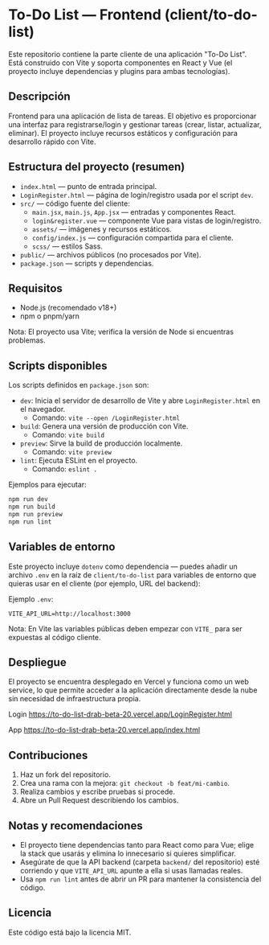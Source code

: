 # To-Do List — Frontend (client/to-do-list)
Este repositorio contiene la parte cliente de una aplicación "To-Do List". Está construido con Vite y soporta componentes en React y Vue (el proyecto incluye dependencias y plugins para ambas tecnologías).

## Descripción

Frontend para una aplicación de lista de tareas. El objetivo es proporcionar una interfaz para registrarse/login y gestionar tareas (crear, listar, actualizar, eliminar). El proyecto incluye recursos estáticos y configuración para desarrollo rápido con Vite.

## Estructura del proyecto (resumen)

- `index.html` — punto de entrada principal.
- `LoginRegister.html` — página de login/registro usada por el script `dev`.
- `src/` — código fuente del cliente:
	- `main.jsx`, `main.js`, `App.jsx` — entradas y componentes React.
	- `login&register.vue` — componente Vue para vistas de login/registro.
	- `assets/` — imágenes y recursos estáticos.
	- `config/index.js` — configuración compartida para el cliente.
	- `scss/` — estilos Sass.
- `public/` — archivos públicos (no procesados por Vite).
- `package.json` — scripts y dependencias.

## Requisitos

- Node.js (recomendado v18+)
- npm o pnpm/yarn

Nota: El proyecto usa Vite; verifica la versión de Node si encuentras problemas.

## Scripts disponibles

Los scripts definidos en `package.json` son:

- `dev`: Inicia el servidor de desarrollo de Vite y abre `LoginRegister.html` en el navegador.
	- Comando: `vite --open /LoginRegister.html`
- `build`: Genera una versión de producción con Vite.
	- Comando: `vite build`
- `preview`: Sirve la build de producción localmente.
	- Comando: `vite preview`
- `lint`: Ejecuta ESLint en el proyecto.
	- Comando: `eslint .`

Ejemplos para ejecutar:

```powershell
npm run dev
npm run build
npm run preview
npm run lint
```

## Variables de entorno

Este proyecto incluye `dotenv` como dependencia — puedes añadir un archivo `.env` en la raíz de `client/to-do-list` para variables de entorno que quieras usar en el cliente (por ejemplo, URL del backend):

Ejemplo `.env`:

```
VITE_API_URL=http://localhost:3000
```

Nota: En Vite las variables públicas deben empezar con `VITE_` para ser expuestas al código cliente.

## Despliegue

El proyecto se encuentra desplegado en Vercel y funciona como un web service, lo que permite acceder a la aplicación directamente desde la nube sin necesidad de infraestructura propia.

Login
https://to-do-list-drab-beta-20.vercel.app/LoginRegister.html

App
https://to-do-list-drab-beta-20.vercel.app/index.html

## Contribuciones

1. Haz un fork del repositorio.
2. Crea una rama con la mejora: `git checkout -b feat/mi-cambio`.
3. Realiza cambios y escribe pruebas si procede.
4. Abre un Pull Request describiendo los cambios.

## Notas y recomendaciones

- El proyecto tiene dependencias tanto para React como para Vue; elige la stack que usarás y elimina lo innecesario si quieres simplificar.
- Asegúrate de que la API backend (carpeta `backend/` del repositorio) esté corriendo y que `VITE_API_URL` apunte a ella si usas llamadas reales.
- Usa `npm run lint` antes de abrir un PR para mantener la consistencia del código.

## Licencia

Este código está bajo la licencia MIT.




